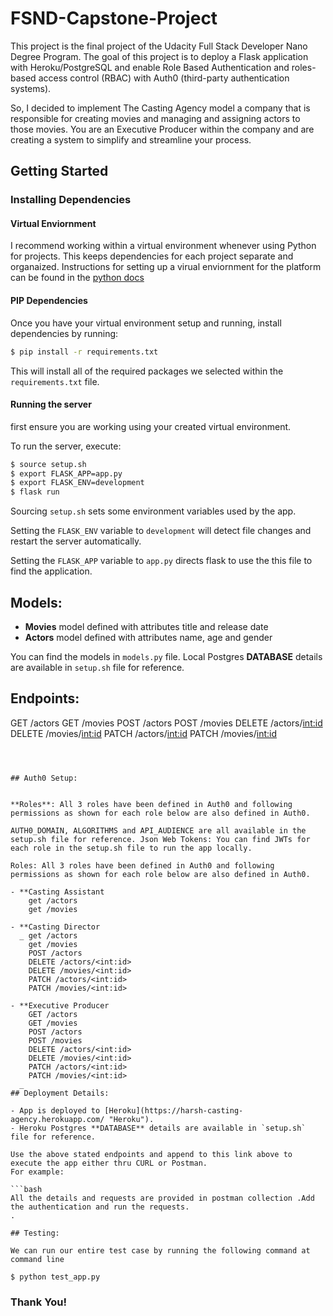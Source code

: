 # FSND-Capstone-Project

This project is the final project of the Udacity Full Stack Developer Nano Degree Program. The goal of this project is to deploy a Flask application with Heroku/PostgreSQL and enable Role Based Authentication and roles-based access control (RBAC) with Auth0 (third-party authentication systems).

So, I decided to implement The Casting Agency model a company that is responsible for creating movies and managing and assigning actors to those movies. You are an Executive Producer within the company and are creating a system to simplify and streamline your process.

## Getting Started

### Installing Dependencies



#### Virtual Enviornment

I recommend working within a virtual environment whenever using Python for projects. This keeps dependencies for each project separate and organaized. Instructions for setting up a virual enviornment for the platform can be found in the [python docs](https://packaging.python.org/guides/installing-using-pip-and-virtual-environments/)

#### PIP Dependencies

Once you have your virtual environment setup and running, install dependencies by running:

```bash
$ pip install -r requirements.txt
```

This will install all of the required packages we selected within the `requirements.txt` file.

#### Running the server

first ensure you are working using your created virtual environment.

To run the server, execute:

```bash
$ source setup.sh
$ export FLASK_APP=app.py
$ export FLASK_ENV=development
$ flask run
```

Sourcing `setup.sh` sets some environment variables used by the app.

Setting the `FLASK_ENV` variable to `development` will detect file changes and restart the server automatically.

Setting the `FLASK_APP` variable to `app.py` directs flask to use the this file to find the application.

## Models:

- **Movies** model defined with attributes title and release date
- **Actors** model defined with attributes name, age and gender

You can find the models in `models.py` file. Local Postgres **DATABASE** details are available in `setup.sh` file for reference.

## Endpoints:

GET /actors 
GET /movies
POST /actors
POST /movies
DELETE /actors/<int:id>
DELETE /movies/<int:id>
PATCH /actors/<int:id>
PATCH /movies/<int:id>

```



## Auth0 Setup:


**Roles**: All 3 roles have been defined in Auth0 and following permissions as shown for each role below are also defined in Auth0.

AUTH0_DOMAIN, ALGORITHMS and API_AUDIENCE are all available in the setup.sh file for reference. Json Web Tokens: You can find JWTs for each role in the setup.sh file to run the app locally.

Roles: All 3 roles have been defined in Auth0 and following permissions as shown for each role below are also defined in Auth0.

- **Casting Assistant
    get /actors 
    get /movies

- **Casting Director
  _ get /actors 
    get /movies
    POST /actors
    DELETE /actors/<int:id>
    DELETE /movies/<int:id>
    PATCH /actors/<int:id>
    PATCH /movies/<int:id>

- **Executive Producer
    GET /actors 
    GET /movies
    POST /actors
    POST /movies
    DELETE /actors/<int:id>
    DELETE /movies/<int:id>
    PATCH /actors/<int:id>
    PATCH /movies/<int:id>
  _ 
## Deployment Details:

- App is deployed to [Heroku](https://harsh-casting-agency.herokuapp.com/ "Heroku").
- Heroku Postgres **DATABASE** details are available in `setup.sh` file for reference.

Use the above stated endpoints and append to this link above to execute the app either thru CURL or Postman.
For example:

```bash
All the details and requests are provided in postman collection .Add the authentication and run the requests.
.

## Testing:

We can run our entire test case by running the following command at command line

$ python test_app.py
```

### Thank You!
